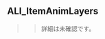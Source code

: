 ## ALI_ItemAnimLayers

>> 詳細は未確認です。

<!--- ページ内のリンク --->

<!--- 自前の画像へのリンク --->

<!--- generated --->


